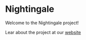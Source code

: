 # Nightingale

Welcome to the Nightingale project!

Lear about the project at our [website](https://nightingale-project.github.io/)


